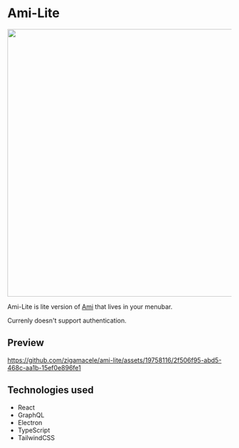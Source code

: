 # Ami-Lite


<img src="https://i.imgur.com/3KWCPHn.png" width="600">

Ami-Lite is lite version of [Ami](https://github.com/zigamacele/ami) that lives in your menubar.

Currenly doesn't support authentication.

## Preview

https://github.com/zigamacele/ami-lite/assets/19758116/2f506f95-abd5-468c-aa1b-15ef0e896fe1

## Technologies used

- React
- GraphQL
- Electron
- TypeScript
- TailwindCSS
